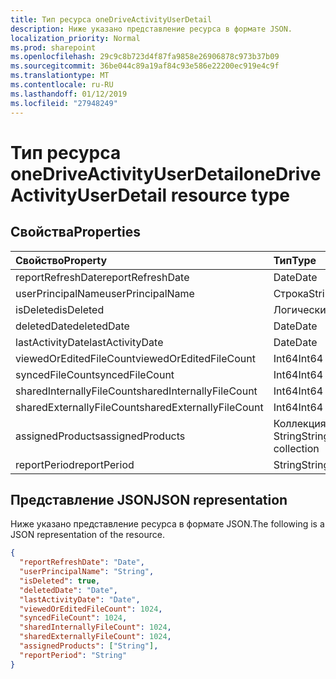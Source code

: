 ```yaml
---
title: Тип ресурса oneDriveActivityUserDetail
description: Ниже указано представление ресурса в формате JSON.
localization_priority: Normal
ms.prod: sharepoint
ms.openlocfilehash: 29c9c8b723d4f87fa9858e26906878c973b37b09
ms.sourcegitcommit: 36be044c89a19af84c93e586e22200ec919e4c9f
ms.translationtype: MT
ms.contentlocale: ru-RU
ms.lasthandoff: 01/12/2019
ms.locfileid: "27948249"
---
```

# <a name="onedriveactivityuserdetail-resource-type"></a><span data-ttu-id="9e9d2-103">Тип ресурса oneDriveActivityUserDetail</span><span class="sxs-lookup"><span data-stu-id="9e9d2-103">oneDriveActivityUserDetail resource type</span></span>

## <a name="properties"></a><span data-ttu-id="9e9d2-104">Свойства</span><span class="sxs-lookup"><span data-stu-id="9e9d2-104">Properties</span></span>

| <span data-ttu-id="9e9d2-105">Свойство</span><span class="sxs-lookup"><span data-stu-id="9e9d2-105">Property</span></span>                  | <span data-ttu-id="9e9d2-106">Тип</span><span class="sxs-lookup"><span data-stu-id="9e9d2-106">Type</span></span>              |
| :------------------------ | :---------------- |
| <span data-ttu-id="9e9d2-107">reportRefreshDate</span><span class="sxs-lookup"><span data-stu-id="9e9d2-107">reportRefreshDate</span></span>         | <span data-ttu-id="9e9d2-108">Date</span><span class="sxs-lookup"><span data-stu-id="9e9d2-108">Date</span></span>              |
| <span data-ttu-id="9e9d2-109">userPrincipalName</span><span class="sxs-lookup"><span data-stu-id="9e9d2-109">userPrincipalName</span></span>         | <span data-ttu-id="9e9d2-110">Строка</span><span class="sxs-lookup"><span data-stu-id="9e9d2-110">String</span></span>            |
| <span data-ttu-id="9e9d2-111">isDeleted</span><span class="sxs-lookup"><span data-stu-id="9e9d2-111">isDeleted</span></span>                 | <span data-ttu-id="9e9d2-112">Логический</span><span class="sxs-lookup"><span data-stu-id="9e9d2-112">Boolean</span></span>           |
| <span data-ttu-id="9e9d2-113">deletedDate</span><span class="sxs-lookup"><span data-stu-id="9e9d2-113">deletedDate</span></span>               | <span data-ttu-id="9e9d2-114">Date</span><span class="sxs-lookup"><span data-stu-id="9e9d2-114">Date</span></span>              |
| <span data-ttu-id="9e9d2-115">lastActivityDate</span><span class="sxs-lookup"><span data-stu-id="9e9d2-115">lastActivityDate</span></span>          | <span data-ttu-id="9e9d2-116">Date</span><span class="sxs-lookup"><span data-stu-id="9e9d2-116">Date</span></span>              |
| <span data-ttu-id="9e9d2-117">viewedOrEditedFileCount</span><span class="sxs-lookup"><span data-stu-id="9e9d2-117">viewedOrEditedFileCount</span></span>   | <span data-ttu-id="9e9d2-118">Int64</span><span class="sxs-lookup"><span data-stu-id="9e9d2-118">Int64</span></span>             |
| <span data-ttu-id="9e9d2-119">syncedFileCount</span><span class="sxs-lookup"><span data-stu-id="9e9d2-119">syncedFileCount</span></span>           | <span data-ttu-id="9e9d2-120">Int64</span><span class="sxs-lookup"><span data-stu-id="9e9d2-120">Int64</span></span>             |
| <span data-ttu-id="9e9d2-121">sharedInternallyFileCount</span><span class="sxs-lookup"><span data-stu-id="9e9d2-121">sharedInternallyFileCount</span></span> | <span data-ttu-id="9e9d2-122">Int64</span><span class="sxs-lookup"><span data-stu-id="9e9d2-122">Int64</span></span>             |
| <span data-ttu-id="9e9d2-123">sharedExternallyFileCount</span><span class="sxs-lookup"><span data-stu-id="9e9d2-123">sharedExternallyFileCount</span></span> | <span data-ttu-id="9e9d2-124">Int64</span><span class="sxs-lookup"><span data-stu-id="9e9d2-124">Int64</span></span>             |
| <span data-ttu-id="9e9d2-125">assignedProducts</span><span class="sxs-lookup"><span data-stu-id="9e9d2-125">assignedProducts</span></span>          | <span data-ttu-id="9e9d2-126">Коллекция String</span><span class="sxs-lookup"><span data-stu-id="9e9d2-126">String collection</span></span> |
| <span data-ttu-id="9e9d2-127">reportPeriod</span><span class="sxs-lookup"><span data-stu-id="9e9d2-127">reportPeriod</span></span>              | <span data-ttu-id="9e9d2-128">String</span><span class="sxs-lookup"><span data-stu-id="9e9d2-128">String</span></span>            |

## <a name="json-representation"></a><span data-ttu-id="9e9d2-129">Представление JSON</span><span class="sxs-lookup"><span data-stu-id="9e9d2-129">JSON representation</span></span>

<span data-ttu-id="9e9d2-130">Ниже указано представление ресурса в формате JSON.</span><span class="sxs-lookup"><span data-stu-id="9e9d2-130">The following is a JSON representation of the resource.</span></span>

<!-- {
  "blockType": "resource",
  "@odata.type": "microsoft.graph.oneDriveActivityUserDetail"
} -->

```json
{
  "reportRefreshDate": "Date", 
  "userPrincipalName": "String", 
  "isDeleted": true, 
  "deletedDate": "Date", 
  "lastActivityDate": "Date", 
  "viewedOrEditedFileCount": 1024, 
  "syncedFileCount": 1024, 
  "sharedInternallyFileCount": 1024, 
  "sharedExternallyFileCount": 1024, 
  "assignedProducts": ["String"], 
  "reportPeriod": "String"
}
```
